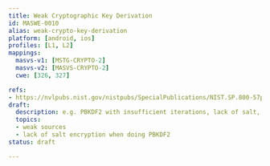 ```yaml
---
title: Weak Cryptographic Key Derivation
id: MASWE-0010
alias: weak-crypto-key-derivation
platform: [android, ios]
profiles: [L1, L2]
mappings:
  masvs-v1: [MSTG-CRYPTO-2]
  masvs-v2: [MASVS-CRYPTO-2]
  cwe: [326, 327]

refs:
- https://nvlpubs.nist.gov/nistpubs/SpecialPublications/NIST.SP.800-57pt1r5.pdf
draft:
  description: e.g. PBKDF2 with insufficient iterations, lack of salt, etc.
  topics:
  - weak sources
  - lack of salt encryption when doing PBKDF2
status: draft

---
```


